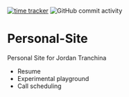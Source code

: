 [![time tracker](https://wakatime.com/badge/github/JordanTranchina/JordanTranchina.github.io.svg)](https://wakatime.com/badge/github/JordanTranchina/JordanTranchina.github.io)
![GitHub commit activity](https://img.shields.io/github/commit-activity/y/JordanTranchina/JordanTranchina.github.io)

# Personal-Site

Personal Site for Jordan Tranchina

-   Resume
-   Experimental playground
-   Call scheduling

